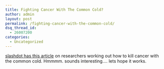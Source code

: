 ```yaml
---
title: Fighting Cancer With The Common Cold?
author: admin
layout: post
permalink: /fighting-cancer-with-the-common-cold/
dsq_thread_id:
  - 26007200
categories:
  - Uncategorized
---
```

[slashdot has this article][1] on researchers working out how to kill cancer with the common cold. Hmmmm. sounds interesting&#8230;. lets hope it works.

 [1]: http://science.slashdot.org/article.pl?sid=03/12/17/2349203&mode=nested&tid=134